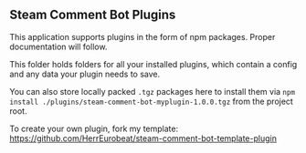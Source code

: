 ## Steam Comment Bot Plugins
This application supports plugins in the form of npm packages. Proper documentation will follow.  

This folder holds folders for all your installed plugins, which contain a config and any data your plugin needs to save.  

You can also store locally packed `.tgz` packages here to install them via `npm install ./plugins/steam-comment-bot-myplugin-1.0.0.tgz` from the project root.  

To create your own plugin, fork my template: https://github.com/HerrEurobeat/steam-comment-bot-template-plugin